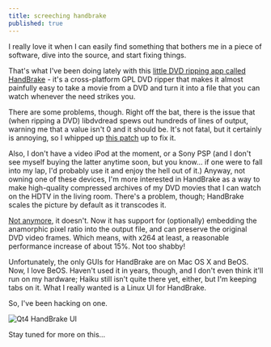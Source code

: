 ```yaml
---
title: screeching handbrake
published: true
---
```


I really love it when I can easily find something that bothers me in a
piece of software, dive into the source, and start fixing things.

That's what I've been doing lately with this [little DVD ripping app
called HandBrake][] - it's a cross-platform GPL DVD ripper that makes it
almost painfully easy to take a movie from a DVD and turn it into a file
that you can watch whenever the need strikes you.

There are some problems, though. Right off the bat, there is the issue
that (when ripping a DVD) libdvdread spews out hundreds of lines of
output, warning me that a value isn't 0 and it should be. It's not
fatal, but it certainly is annoying, so I whipped up [this patch][] up
to fix it.

Also, I don't have a video iPod at the moment, or a Sony PSP (and I
don't see myself buying the latter anytime soon, but you know... if one
were to fall into my lap, I'd probably use it and enjoy the hell out of
it.) Anyway, not owning one of these devices, I'm more interested in
HandBrake as a way to make high-quality compressed archives of my DVD
movies that I can watch on the HDTV in the living room. There's a
problem, though; HandBrake scales the picture by default as it
transcodes it.

[Not anymore][], it doesn't. Now it has support for (optionally)
embedding the anamorphic pixel ratio into the output file, and can
preserve the original DVD video frames. Which means, with x264 at least,
a reasonable performance increase of about 15%. Not too shabby!

Unfortunately, the only GUIs for HandBrake are on Mac OS X and BeOS.
Now, I love BeOS. Haven't used it in years, though, and I don't even
think it'll run on my hardware; Haiku still isn't quite there yet,
either, but I'm keeping tabs on it. What I really wanted is a Linux UI
for HandBrake.

So, I've been hacking on one.

![Qt4 HandBrake UI][]

Stay tuned for more on this...

  [little DVD ripping app called HandBrake]: http://handbrake.m0k.org/
  [this patch]: http://c133.org/tmp/libhb-dvd.diff
  [Not anymore]: http://c133.org/tmp/enc-pixelratio.diff
  [Qt4 HandBrake UI]: http://c133.org/qhandbrake-1.png
